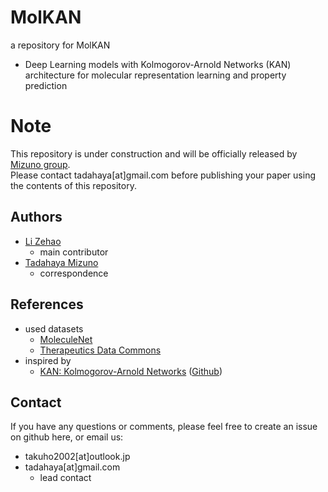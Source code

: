 # MolKAN
a repository for MolKAN
- Deep Learning models with Kolmogorov-Arnold Networks (KAN) architecture for molecular representation learning and property prediction

# Note
This repository is under construction and will be officially released by [Mizuno group](https://github.com/mizuno-group).  
Please contact tadahaya[at]gmail.com before publishing your paper using the contents of this repository.  

## Authors
- [Li Zehao](https://github.com/Lzh-Function)  
    - main contributor  
- [Tadahaya Mizuno](https://github.com/tadahayamiz)  
    - correspondence  

## References
- used datasets
    - [MoleculeNet](https://doi.org/10.48550/arXiv.1703.00564)
    - [Therapeutics Data Commons](https://doi.org/10.48550/arXiv.2102.09548)
- inspired by
    - [KAN: Kolmogorov-Arnold Networks](https://doi.org/10.48550/arXiv.1703.00564) ([Github](https://github.com/KindXiaoming/pykan))

## Contact
If you have any questions or comments, please feel free to create an issue on github here, or email us:  
- takuho2002[at]outlook.jp 
- tadahaya[at]gmail.com  
    - lead contact  